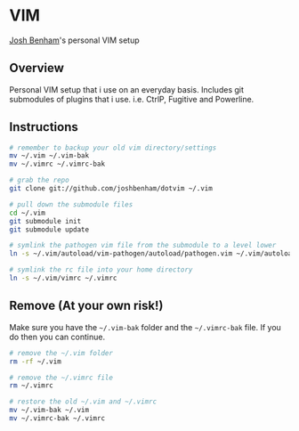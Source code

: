 VIM
===

[Josh Benham](http://joshbenham.net)'s personal VIM setup

Overview
--------

Personal VIM setup that i use on an everyday basis.
Includes git submodules of plugins that i use. i.e. CtrlP, Fugitive and Powerline.

Instructions
------------
```sh
# remember to backup your old vim directory/settings
mv ~/.vim ~/.vim-bak
mv ~/.vimrc ~/.vimrc-bak

# grab the repo
git clone git://github.com/joshbenham/dotvim ~/.vim

# pull down the submodule files
cd ~/.vim
git submodule init
git submodule update

# symlink the pathogen vim file from the submodule to a level lower
ln -s ~/.vim/autoload/vim-pathogen/autoload/pathogen.vim ~/.vim/autoload/pathogen.vim

# symlink the rc file into your home directory
ln -s ~/.vim/vimrc ~/.vimrc
```

Remove (At your own risk!)
--------------------------

Make sure you have the `~/.vim-bak` folder and the `~/.vimrc-bak` file. If you do then you can continue.

```sh
# remove the ~/.vim folder
rm -rf ~/.vim

# remove the ~/.vimrc file
rm ~/.vimrc

# restore the old ~/.vim and ~/.vimrc
mv ~/.vim-bak ~/.vim
mv ~/.vimrc-bak ~/.vimrc
```
